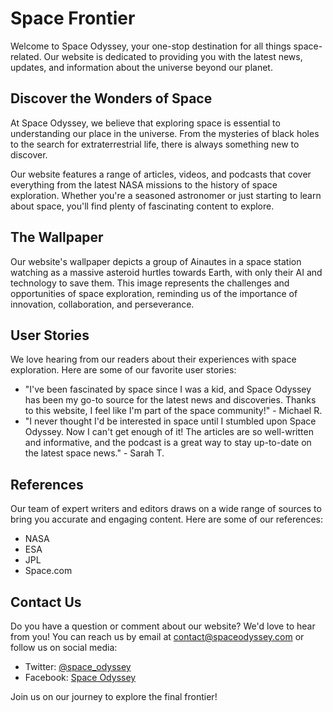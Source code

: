 <!--font:Roboto-->

# Space Frontier

Welcome to Space Odyssey, your one-stop destination for all things space-related. Our website is dedicated to providing you with the latest news, updates, and information about the universe beyond our planet. 

## Discover the Wonders of Space

At Space Odyssey, we believe that exploring space is essential to understanding our place in the universe. From the mysteries of black holes to the search for extraterrestrial life, there is always something new to discover. 

Our website features a range of articles, videos, and podcasts that cover everything from the latest NASA missions to the history of space exploration. Whether you're a seasoned astronomer or just starting to learn about space, you'll find plenty of fascinating content to explore.

## The Wallpaper

Our website's wallpaper depicts a group of Ainautes in a space station watching as a massive asteroid hurtles towards Earth, with only their AI and technology to save them. This image represents the challenges and opportunities of space exploration, reminding us of the importance of innovation, collaboration, and perseverance.

## User Stories

We love hearing from our readers about their experiences with space exploration. Here are some of our favorite user stories:

- "I've been fascinated by space since I was a kid, and Space Odyssey has been my go-to source for the latest news and discoveries. Thanks to this website, I feel like I'm part of the space community!" - Michael R.
- "I never thought I'd be interested in space until I stumbled upon Space Odyssey. Now I can't get enough of it! The articles are so well-written and informative, and the podcast is a great way to stay up-to-date on the latest space news." - Sarah T.

## References

Our team of expert writers and editors draws on a wide range of sources to bring you accurate and engaging content. Here are some of our references:

- NASA
- ESA
- JPL
- Space.com

## Contact Us

Do you have a question or comment about our website? We'd love to hear from you! You can reach us by email at [contact@spaceodyssey.com](mailto:contact@spaceodyssey.com) or follow us on social media:

- Twitter: [@space_odyssey](#)
- Facebook: [Space Odyssey](#)

Join us on our journey to explore the final frontier!

<!--

Write me content for website with wallpaper which alt text is:

"A group of Ainautes in a space station watching as a massive asteroid hurtles towards Earth, with only their AI and technology to save them."

The name/title of the page should not be 1:1 copy of the alt text but rather a real content of the website which is using this wallpaper.

- Use markdown format 
- Start with heading
- Heading should be short and concise
- The content should look like a real website 
- The website should not be about the wallpaper, wallpaper is just a related background
- Heading should be contain work "wallpaper" or "background"
- Include real sections like references, contact, user stories, etc. use things relevant to the page purpose.
- Feel free to use structure like headings, bullets, numbering, blockquotes, paragraphs, horizontal lines, etc.
- You can use formatting like bold or _italic_
- You can include UTF-8 emojis
- Links should be only #hash anchors (and you can refer to the document itself)
- Do not include images


---


# Space Odyssey: Exploring the Final Frontier

Welcome to Space Odyssey, your one-stop destination for all things space-related. Our website is dedicated to providing you with the latest news, updates, and information about the universe beyond our planet. 

## Discover the Wonders of Space

At Space Odyssey, we believe that exploring space is essential to understanding our place in the universe. From the mysteries of black holes to the search for extraterrestrial life, there is always something new to discover. 

Our website features a range of articles, videos, and podcasts that cover everything from the latest NASA missions to the history of space exploration. Whether you're a seasoned astronomer or just starting to learn about space, you'll find plenty of fascinating content to explore.

## The Wallpaper

Our website's wallpaper depicts a group of Ainautes in a space station watching as a massive asteroid hurtles towards Earth, with only their AI and technology to save them. This image represents the challenges and opportunities of space exploration, reminding us of the importance of innovation, collaboration, and perseverance.

## User Stories

We love hearing from our readers about their experiences with space exploration. Here are some of our favorite user stories:

- "I've been fascinated by space since I was a kid, and Space Odyssey has been my go-to source for the latest news and discoveries. Thanks to this website, I feel like I'm part of the space community!" - Michael R.
- "I never thought I'd be interested in space until I stumbled upon Space Odyssey. Now I can't get enough of it! The articles are so well-written and informative, and the podcast is a great way to stay up-to-date on the latest space news." - Sarah T.

## References

Our team of expert writers and editors draws on a wide range of sources to bring you accurate and engaging content. Here are some of our references:

- NASA
- ESA
- JPL
- Space.com

## Contact Us

Do you have a question or comment about our website? We'd love to hear from you! You can reach us by email at [contact@spaceodyssey.com](mailto:contact@spaceodyssey.com) or follow us on social media:

- Twitter: [@space_odyssey](#)
- Facebook: [Space Odyssey](#)

Join us on our journey to explore the final frontier!


---


Write me a Google font which is best fitting for the website.

Pick from the list:
- Orbitron
- Creepster
- Cormorant Garamond
- Roboto
- Lato
- Cinzel
- Inter
- Barlow Condensed
- Raleway
- Exo 2
- Cinzel Decorative
- Open Sans
- Poppins
- Futura
- Lobster
- IBM Plex Sans
- Dancing Script
- Cabin
- Alegreya
- Playfair Display
- Montserrat
- Great Vibes


Write just the font name nothing else.


---


Roboto

-->
